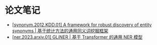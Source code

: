 论文笔记
===
<!--info
toc_id: paper
-->

<!-- TOC -->
- [[synonym.2012.KDD.01] A framework for robust discovery of entity synonyms | 基于统计方法的通用同义词挖掘框架](./_archives/2022/12/synonym.2012.KDD.01/README.md)
- [[ner.2023.arxiv.01] GLiNER | 基于 Transformer 的通用 NER 模型](./_archives/2023/04/ner.2023.arxiv.01/README.md)
<!-- TOC -->
